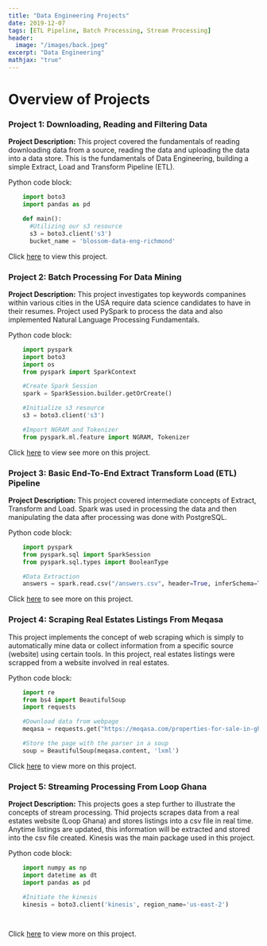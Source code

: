 ```yaml
---
title: "Data Engineering Projects"
date: 2019-12-07
tags: [ETL Pipeline, Batch Processing, Stream Processing]
header:
  image: "/images/back.jpeg"
excerpt: "Data Engineering"
mathjax: "true"
---
```


# Overview of Projects

### Project 1: Downloading, Reading and Filtering Data
**Project Description:** This project covered the fundamentals of reading downloading data from a source, reading the data and uploading the data into a data store. This is the fundamentals of Data Engineering, building a simple Extract, Load and Transform Pipeline (ETL).

Python code block:
```python
    import boto3
    import pandas as pd 

    def main():
      #Utilizing our s3 resource
      s3 = boto3.client('s3')
      bucket_name = 'blossom-data-eng-richmond'
```

Click [here](https://github.com/rchriskoka/Data-Engineering-Blossom/tree/master/project1) to view this project.


### Project 2: Batch Processing For Data Mining
**Project Description:**  This project investigates top keywords companines within various cities in the USA require data science candidates to have in their resumes. 
Project used PySpark to process the data and also implemented Natural Language Processing Fundamentals.

Python code block:
```python
    import pyspark
    import boto3
    import os
    from pyspark import SparkContext

    #Create Spark Session
    spark = SparkSession.builder.getOrCreate()

    #Initialize s3 resource
    s3 = boto3.client('s3')

    #Import NGRAM and Tokenizer
    from pyspark.ml.feature import NGRAM, Tokenizer
```
Click [here](https://github.com/rchriskoka/Data-Engineering-Blossom/tree/master/project2) to view see more on this project.


### Project 3: Basic End-To-End Extract Transform Load (ETL) Pipeline
**Project Description:** This project covered intermediate concepts of Extract, Transform and Load. Spark was used in processing the data and then manipulating the data after processing was done with PostgreSQL.


Python code block:
```python
    import pyspark
    from pyspark.sql import SparkSession
    from pyspark.sql.types import BooleanType

    #Data Extraction
    answers = spark.read.csv("/answers.csv", header=True, inferSchema=True)

```

Click [here](https://github.com/rchriskoka/Data-Engineering-Blossom/tree/master/project3) to see more on this project.



### Project 4: Scraping Real Estates Listings From Meqasa
This project implements the concept of web scraping which is simply to automatically mine data or collect information from a specific source (website) using certain tools. 
In this project, real estates listings were scrapped from a website involved in real estates. 


Python code block:
```python
    import re 
    from bs4 import BeautifulSoup
    import requests

    #Download data from webpage
    meqasa = requests.get("https://meqasa.com/properties-for-sale-in-ghana")

    #Store the page with the parser in a soup
    soup = BeautifulSoup(meqasa.content, 'lxml')

```

Click [here](https://github.com/rchriskoka/Data-Engineering-Blossom/tree/master/project4) to view more on this project.

### Project 5: Streaming Processing From Loop Ghana
**Project Description:** This projects goes a step further to illustrate the concepts of stream processing. Thid projects scrapes data from a real estates website (Loop Ghana) and stores listings into a csv file in real time. 
Anytime listings are updated, this information will be extracted and stored into the csv file created. Kinesis was the main package used in this project.


Python code block:
```python
    import numpy as np
    import datetime as dt 
    import pandas as pd 

    #Initiate the kinesis 
    kinesis = boto3.client('kinesis', region_name='us-east-2')

    
```


Click [here](https://github.com/rchriskoka/Data-Engineering-Blossom/tree/master/project5) to view more on this project.


